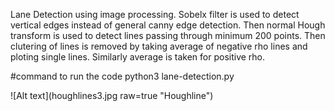Lane Detection using image processing. Sobelx filter is used to detect vertical edges instead of general canny edge detection. Then normal Hough transform is used to detect lines passing through minimum 200 points. Then clutering of lines is removed by taking average of negative rho lines and ploting single lines. Similarly average is taken for positive rho.

#command to run the code
python3 lane-detection.py 

![Alt text](houghlines3.jpg raw=true "Houghline")
